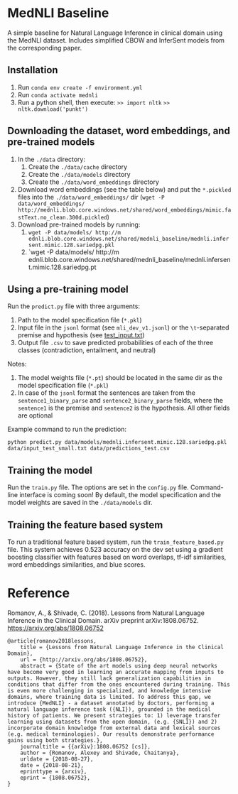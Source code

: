 MedNLI Baseline
===============
A simple baseline for Natural Language Inference in clinical domain using the MedNLI dataset.
Includes simplified CBOW and InferSent models from the corresponding paper. 

Installation
------------

1. Run `conda env create -f environment.yml`
2. Run `conda activate mednli`
3. Run a python shell, then execute:
	`>> import nltk`
	`>> nltk.download('punkt')`

Downloading the dataset, word embeddings, and pre-trained models
----------------------------------------------------------------
1. In the `./data` directory:
    1. Create the `./data/cache` directory 
    2. Create the `./data/models` directory
    3. Create the `./data/word_embeddings` directory
2. Download word embeddings (see the table below) and put the `*.pickled` files into the `./data/word_embeddings/` dir (`wget -P data/word_embeddings/ http://mednli.blob.core.windows.net/shared/word_embeddings/mimic.fastText.no_clean.300d.pickled`)
1. Download pre-trained models by running:
   1. `wget -P data/models/ http://m
ednli.blob.core.windows.net/shared/mednli_baseline/mednli.infersent.mimic.128.sariedpg.pkl`
   2. `wget -P data/models/ http://m
ednli.blob.core.windows.net/shared/mednli_baseline/mednli.infersent.mimic.128.sariedpg.pt

Using a pre-training model
--------------------------
Run the `predict.py` file with three arguments:
1. Path to the model specification file (`*.pkl`)
1. Input file in the `jsonl` format (see `mli_dev_v1.jsonl`) or the `\t`-separated premise and hypothesis (see [test_input.txt](https://mednli.blob.core.windows.net/shared/test_input.txt)) 
1. Output file `.csv` to save predicted probabilities of each of the three classes (contradiction, entailment, and neutral)

Notes:
1. The model weights file (`*.pt`) should be located in the same dir as the model specification file (`*.pkl`)
1. In case of the `jsonl` format the sentences are taken from the `sentence1_binary_parse` and `sentence2_binary_parse` fields,
 where the `sentence1` is the premise and `sentence2` is the hypothesis. All other fields are optional

Example command to run the prediction:
```
python predict.py data/models/mednli.infersent.mimic.128.sariedpg.pkl data/input_test_small.txt data/predictions_test.csv
```

Training the model
------------------

Run the `train.py` file. The options are set in the `config.py` file. Command-line interface is coming soon!
By default, the model specification and the model weights are saved in the `./data/models` dir.

Training the feature based system
------------------

To run a traditional feature based system, run the `train_feature_based.py` file. 
This system achieves 0.523 accuracy on the dev set using a gradient boosting classifier 
with features based on word overlaps, tf-idf similarities, word embeddings similarities, and blue scores.


# Reference

Romanov, A., & Shivade, C. (2018). Lessons from Natural Language Inference in the Clinical Domain. arXiv preprint arXiv:1808.06752.  
https://arxiv.org/abs/1808.06752


```
@article{romanov2018lessons,
	title = {Lessons from Natural Language Inference in the Clinical Domain},
	url = {http://arxiv.org/abs/1808.06752},
	abstract = {State of the art models using deep neural networks have become very good in learning an accurate mapping from inputs to outputs. However, they still lack generalization capabilities in conditions that differ from the ones encountered during training. This is even more challenging in specialized, and knowledge intensive domains, where training data is limited. To address this gap, we introduce {MedNLI} - a dataset annotated by doctors, performing a natural language inference task ({NLI}), grounded in the medical history of patients. We present strategies to: 1) leverage transfer learning using datasets from the open domain, (e.g. {SNLI}) and 2) incorporate domain knowledge from external data and lexical sources (e.g. medical terminologies). Our results demonstrate performance gains using both strategies.},
	journaltitle = {{arXiv}:1808.06752 [cs]},
	author = {Romanov, Alexey and Shivade, Chaitanya},
	urldate = {2018-08-27},
	date = {2018-08-21},
	eprinttype = {arxiv},
	eprint = {1808.06752},
}
